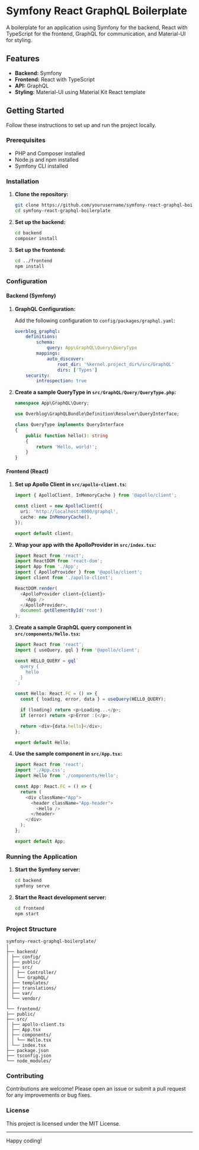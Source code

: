 # Symfony React GraphQL Boilerplate

A boilerplate for an application using Symfony for the backend, React with TypeScript for the frontend, GraphQL for communication, and Material-UI for styling.

## Features

- **Backend:** Symfony
- **Frontend:** React with TypeScript
- **API:** GraphQL
- **Styling:** Material-UI using Material Kit React template

## Getting Started

Follow these instructions to set up and run the project locally.

### Prerequisites

- PHP and Composer installed
- Node.js and npm installed
- Symfony CLI installed

### Installation

1. **Clone the repository:**

    ```bash
    git clone https://github.com/yourusername/symfony-react-graphql-boilerplate.git
    cd symfony-react-graphql-boilerplate
    ```

2. **Set up the backend:**

    ```bash
    cd backend
    composer install
    ```

3. **Set up the frontend:**

    ```bash
    cd ../frontend
    npm install
    ```

### Configuration

#### Backend (Symfony)

1. **GraphQL Configuration:**

    Add the following configuration to `config/packages/graphql.yaml`:

    ```yaml
    overblog_graphql:
        definitions:
            schema:
                query: App\GraphQL\Query\QueryType
            mappings:
                auto_discover:
                    root_dir: '%kernel.project_dir%/src/GraphQL'
                    dirs: ['Types']
        security:
            introspection: true
    ```

2. **Create a sample QueryType in `src/GraphQL/Query/QueryType.php`:**

    ```php
    namespace App\GraphQL\Query;

    use Overblog\GraphQLBundle\Definition\Resolver\QueryInterface;

    class QueryType implements QueryInterface
    {
        public function hello(): string
        {
            return 'Hello, world!';
        }
    }
    ```

#### Frontend (React)

1. **Set up Apollo Client in `src/apollo-client.ts`:**

    ```typescript
    import { ApolloClient, InMemoryCache } from '@apollo/client';

    const client = new ApolloClient({
      uri: 'http://localhost:8000/graphql',
      cache: new InMemoryCache(),
    });

    export default client;
    ```

2. **Wrap your app with the ApolloProvider in `src/index.tsx`:**

    ```typescript
    import React from 'react';
    import ReactDOM from 'react-dom';
    import App from './App';
    import { ApolloProvider } from '@apollo/client';
    import client from './apollo-client';

    ReactDOM.render(
      <ApolloProvider client={client}>
        <App />
      </ApolloProvider>,
      document.getElementById('root')
    );
    ```

3. **Create a sample GraphQL query component in `src/components/Hello.tsx`:**

    ```typescript
    import React from 'react';
    import { useQuery, gql } from '@apollo/client';

    const HELLO_QUERY = gql`
      query {
        hello
      }
    `;

    const Hello: React.FC = () => {
      const { loading, error, data } = useQuery(HELLO_QUERY);

      if (loading) return <p>Loading...</p>;
      if (error) return <p>Error :(</p>;

      return <div>{data.hello}</div>;
    };

    export default Hello;
    ```

4. **Use the sample component in `src/App.tsx`:**

    ```typescript
    import React from 'react';
    import './App.css';
    import Hello from './components/Hello';

    const App: React.FC = () => {
      return (
        <div className="App">
          <header className="App-header">
            <Hello />
          </header>
        </div>
      );
    };

    export default App;
    ```

### Running the Application

1. **Start the Symfony server:**

    ```bash
    cd backend
    symfony serve
    ```

2. **Start the React development server:**

    ```bash
    cd frontend
    npm start
    ```

### Project Structure

  ```
  symfony-react-graphql-boilerplate/
  │
  ├── backend/
  │ ├── config/
  │ ├── public/
  │ ├── src/
  │ │ ├── Controller/
  │ │ └── GraphQL/
  │ ├── templates/
  │ ├── translations/
  │ ├── var/
  │ └── vendor/
  │
  └── frontend/
  ├── public/
  ├── src/
  │ ├── apollo-client.ts
  │ ├── App.tsx
  │ ├── components/
  │ │ └── Hello.tsx
  │ └── index.tsx
  ├── package.json
  ├── tsconfig.json
  └── node_modules/
  ```


### Contributing

Contributions are welcome! Please open an issue or submit a pull request for any improvements or bug fixes.

### License

This project is licensed under the MIT License.

---

Happy coding!

